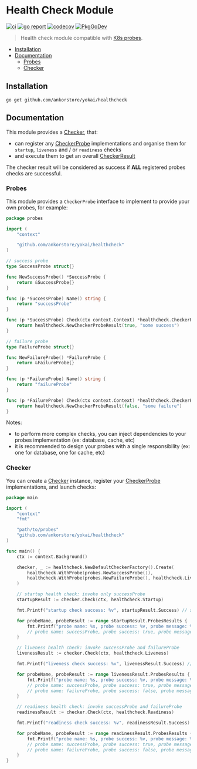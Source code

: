 # Health Check Module

[![ci](https://github.com/ankorstore/yokai/actions/workflows/healthcheck-ci.yml/badge.svg)](https://github.com/ankorstore/yokai/actions/workflows/healthcheck-ci.yml)
[![go report](https://goreportcard.com/badge/github.com/ankorstore/yokai/healthcheck)](https://goreportcard.com/report/github.com/ankorstore/yokai/healthcheck)
[![codecov](https://codecov.io/gh/ankorstore/yokai/graph/badge.svg?token=ghUBlFsjhR&flag=healthcheck)](https://app.codecov.io/gh/ankorstore/yokai/tree/main/healthcheck)
[![PkgGoDev](https://pkg.go.dev/badge/github.com/ankorstore/yokai/healthcheck)](https://pkg.go.dev/github.com/ankorstore/yokai/healthcheck)

> Health check module compatible with [K8s probes](https://kubernetes.io/docs/tasks/configure-pod-container/configure-liveness-readiness-startup-probes/).

<!-- TOC -->

* [Installation](#installation)
* [Documentation](#documentation)
	* [Probes](#probes)
	* [Checker](#checker)

<!-- TOC -->

## Installation

```shell
go get github.com/ankorstore/yokai/healthcheck
```

## Documentation

This module provides a [Checker](checker.go), that:

- can register any [CheckerProbe](probe.go) implementations and organise them for `startup`, `liveness` and /
  or `readiness` checks
- and execute them to get an overall [CheckerResult](checker.go)

The checker result will be considered as success if **ALL** registered probes checks are successful.

### Probes

This module provides a `CheckerProbe` interface to implement to provide your own probes, for example:

```go
package probes

import (
	"context"

	"github.com/ankorstore/yokai/healthcheck"
)

// success probe
type SuccessProbe struct{}

func NewSuccessProbe() *SuccessProbe {
	return &SuccessProbe{}
}

func (p *SuccessProbe) Name() string {
	return "successProbe"
}

func (p *SuccessProbe) Check(ctx context.Context) *healthcheck.CheckerProbeResult {
	return healthcheck.NewCheckerProbeResult(true, "some success")
}

// failure probe
type FailureProbe struct{}

func NewFailureProbe() *FailureProbe {
	return &FailureProbe{}
}

func (p *FailureProbe) Name() string {
	return "failureProbe"
}

func (p *FailureProbe) Check(ctx context.Context) *healthcheck.CheckerProbeResult {
	return healthcheck.NewCheckerProbeResult(false, "some failure")
}
```

Notes:

- to perform more complex checks, you can inject dependencies to your probes implementation (ex: database, cache, etc)
- it is recommended to design your probes with a single responsibility (ex: one for database, one for cache, etc)

### Checker

You can create a [Checker](checker.go) instance, register your [CheckerProbe](probe.go) implementations, and launch
checks:

```go
package main

import (
	"context"
	"fmt"

	"path/to/probes"
	"github.com/ankorstore/yokai/healthcheck"
)

func main() {
	ctx := context.Background()

	checker, _ := healthcheck.NewDefaultCheckerFactory().Create(
		healthcheck.WithProbe(probes.NewSuccessProbe()),                       // registers for startup, readiness and liveness
		healthcheck.WithProbe(probes.NewFailureProbe(), healthcheck.Liveness), // registers for liveness only
	)

	// startup health check: invoke only successProbe
	startupResult := checker.Check(ctx, healthcheck.Startup)

	fmt.Printf("startup check success: %v", startupResult.Success) // startup check success: true

	for probeName, probeResult := range startupResult.ProbesResults {
		fmt.Printf("probe name: %s, probe success: %v, probe message: %s", probeName, probeResult.Success, probeResult.Message)
		// probe name: successProbe, probe success: true, probe message: some success
	}

	// liveness health check: invoke successProbe and failureProbe
	livenessResult := checker.Check(ctx, healthcheck.Liveness)

	fmt.Printf("liveness check success: %v", livenessResult.Success) // liveness check success: false

	for probeName, probeResult := range livenessResult.ProbesResults {
		fmt.Printf("probe name: %s, probe success: %v, probe message: %s", probeName, probeResult.Success, probeResult.Message)
		// probe name: successProbe, probe success: true, probe message: some success
		// probe name: failureProbe, probe success: false, probe message: some failure
	}

	// readiness health check: invoke successProbe and failureProbe
	readinessResult := checker.Check(ctx, healthcheck.Readiness)

	fmt.Printf("readiness check success: %v", readinessResult.Success) // readiness check success: false

	for probeName, probeResult := range readinessResult.ProbesResults {
		fmt.Printf("probe name: %s, probe success: %v, probe message: %s", probeName, probeResult.Success, probeResult.Message)
		// probe name: successProbe, probe success: true, probe message: some success
		// probe name: failureProbe, probe success: false, probe message: some failure
	}
}
```

